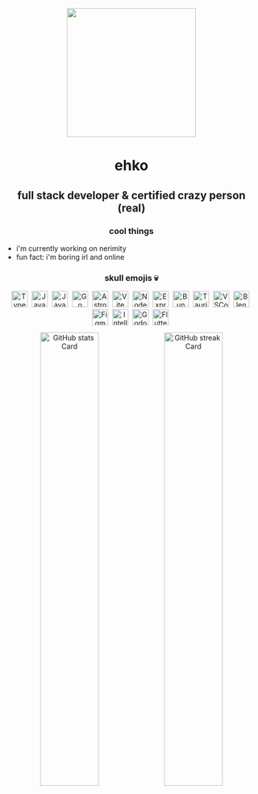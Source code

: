 
<div id="toc">
  <ul align="center" style="list-style: none">
    <img align="center" height=256 src="https://avatars.githubusercontent.com/u/182702331?v=4">
    <summary>
      <h1>
        ehko
      </h1>
    </summary>
  </ul>
</div>

 **<h2 align="center">full stack developer & certified crazy person (real)</h2>**

**<h3 align="center">cool things</h3>**

- i'm currently working on nerimity
- fun fact: i'm boring irl and online

 **<h3 align="center">skull emojis 💀</h3>**

<div style="display: flex; flex-wrap: wrap; gap: 4px; justify-content: center;" align="center"><img src="https://skillicons.dev/icons?i=typescript" height="32" alt="TypeScript" style="margin-right: 4px"> <img src="https://skillicons.dev/icons?i=javascript" height="32" alt="JavaScript" style="margin-right: 4px"> <img src="https://skillicons.dev/icons?i=java" height="32" alt="Java" style="margin-right: 4px"> <img src="https://skillicons.dev/icons?i=go" height="32" alt="Go" style="margin-right: 4px"> <img src="https://skillicons.dev/icons?i=astro" height="32" alt="Astro" style="margin-right: 4px"> <img src="https://skillicons.dev/icons?i=vite" height="32" alt="Vite" style="margin-right: 4px"> <img src="https://skillicons.dev/icons?i=nodejs" height="32" alt="Node.js" style="margin-right: 4px"> <img src="https://skillicons.dev/icons?i=express" height="32" alt="Express" style="margin-right: 4px"> <img src="https://skillicons.dev/icons?i=bun" height="32" alt="Bun" style="margin-right: 4px"> <img src="https://skillicons.dev/icons?i=tauri" height="32" alt="Tauri" style="margin-right: 4px"> <img src="https://skillicons.dev/icons?i=vscode" height="32" alt="VSCode" style="margin-right: 4px"> <img src="https://skillicons.dev/icons?i=blender" height="32" alt="Blender" style="margin-right: 4px"> <img src="https://skillicons.dev/icons?i=figma" height="32" alt="Figma" style="margin-right: 4px"> <img src="https://skillicons.dev/icons?i=idea" height="32" alt="Intellij" style="margin-right: 4px"> <img src="https://skillicons.dev/icons?i=godot" height="32" alt="Godot" style="margin-right: 4px"> <img src="https://skillicons.dev/icons?i=flutter" height="32" alt="Flutter" style="margin-right: 4px"></div>


<p align="center">
  <img width="48%" src="https://github-readme-stats.vercel.app/api?username=callmeehko&theme=react&hide_title=false&hide_rank=false&show_icons=false&include_all_commits=false&count_private=true&line_height=23" alt="GitHub stats Card" />
  <img width="48%" src="https://streak-stats.demolab.com/?user=callmeehko&theme=react&hide_border=false&date_format=M+j%5B%2C+Y%5D&mode=daily&hide_total_contributions=false&hide_current_streak=false&hide_longest_streak=false&card_height=200" alt="GitHub streak Card" />
</p>

